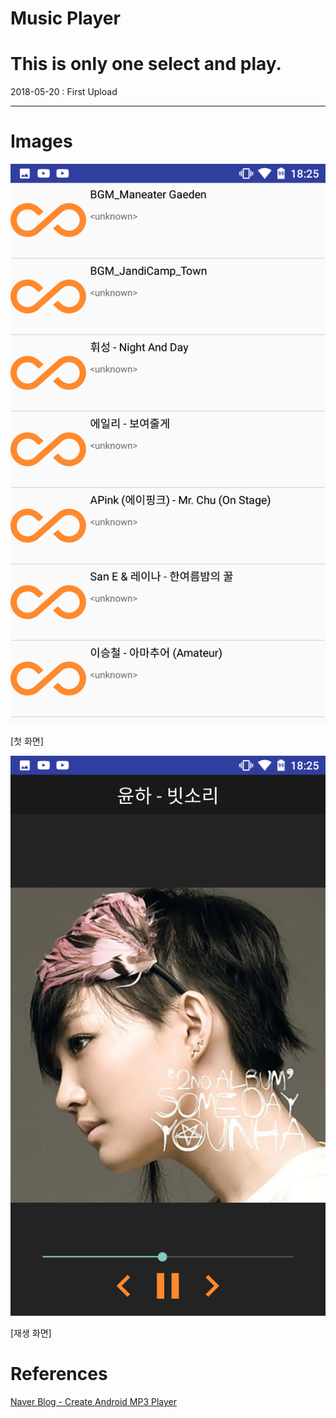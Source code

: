 Music Player
============

# This is only one select and play.

2018-05-20 : First Upload

---

# Images

![View 1](/asset/1.png)

[첫 화면]

![View 2](/asset/2.png)

[재생 화면]

# References

[Naver Blog - Create Android MP3 Player](http://tkddlf4209.blog.me/220746210643)
